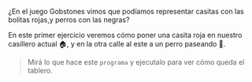 ¿En el juego Gobstones vimos que podíamos representar casitas con las bolitas rojas,y perros con las negras? 

En este primer ejercicio veremos cómo poner una casita roja en nuestro casillero actual :house:, y en la otra calle al este a un perro paseando :dog:.

> Mirá lo que hace este `programa` y ejecutalo para ver cómo queda el tablero. 
